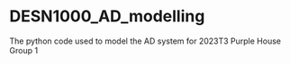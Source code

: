 # DESN1000_AD_modelling
The python code used to model the AD system for 2023T3 Purple House Group 1
